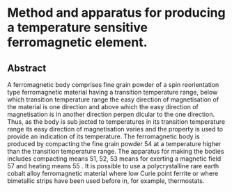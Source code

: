 # Method and apparatus for producing a temperature sensitive ferromagnetic element.

## Abstract
A ferromagnetic body comprises fine grain powder of a spin reorientation type ferromagnetic material having a transition temperature range, below which transition temperature range the easy direction of magnetisation of the material is one direction and above which the easy direction of magnetisation is in another direction perpen dicular to the one direction. Thus, as the body is sub jected to temperatures in its transition temperature range its easy direction of magnetisation varies and the property is used to provide an indication of its temperature. The ferromagnetic body is produced by compacting the fine grain powder 54 at a temperature higher than the transition temperature range. The apparatus for making the bodies includes compacting means 51, 52, 53 means for exerting a magnetic field 57 and heating means 55 . It is possible to use a polycrystalline rare earth cobalt alloy ferromagnetic material where low Curie point ferrite or where bimetallic strips have been used before in, for example, thermostats.